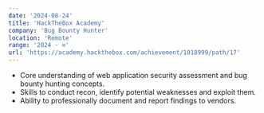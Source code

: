 ```yaml
---
date: '2024-08-24'
title: 'HackTheBox Academy'
company: 'Bug Bounty Hunter'
location: 'Remote'
range: '2024 - ∞'
url: 'https://academy.hackthebox.com/achievement/1018999/path/17'
---
```


- Core understanding of web application security assessment and bug bounty hunting concepts.
- Skills to conduct recon, identify potential weaknesses and exploit them.
- Ability to professionally document and report findings to vendors.
